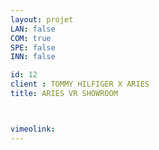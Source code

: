 ```yaml
---
layout: projet
LAN: false  
COM: true
SPE: false
INN: false

id: 12
client : TOMMY HILFIGER X ARIES
title: ARIES VR SHOWROOM



vimeolink: 
---
```


